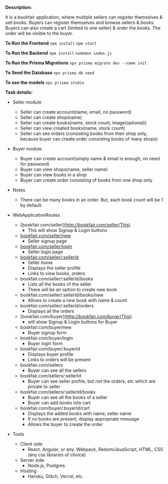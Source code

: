**Description:**

It is a bookfair application, where multiple sellers can register themselves & sell books. Buyers can register themselves and browse sellers & books. Buyers can also create a cart (limited to one seller) & order the books. The order will be visible to the buyer. 

**To Run the Frontend**
``npm install``
``npm start``

**To Run the Backend**
``npm install``
``nodemon index.js``

**To Run the Prisma Migrations**
``npx prisma migrate dev --name init``

**To Seed the Database**
``npx prisma db seed``

**To see the models**
``npx prisma studio``

**Task details:**

- Seller module
    - Seller can create account(name, email, no password)
    - Seller can create shop(name)
    - Seller can create books(name, stock count, image(optional))
    - Seller can view created books(name, stock count)
    - Seller can see orders (consisting books from their shop only, because buyer can create order consisting books of many shops)

- Buyer module
    - Buyer can create account(simply name & email is enough, no need for password)
    - Buyer can view shops(name, seller name)
    - Buyer can view books in a shop
    - Buyer can create order consisting of books from one shop only

- Notes
    - There can be many books in an order. But, each book count will be 1 by default.

- WebApplicationRoutes
    - [bookfair.com/seller](http://bookfair.com/seller(This)
        - This will show Signup & Login buttons
    - [bookfair.com/seller/new](http://bookfair.com/seller/new)
        - Seller signup page
    - [bookfair.com/seller/login](http://bookfair.com/seller/login)
        - Seller login page
    - [bookfair.com/seller/:sellerId](http://bookfair.com/seller/:sellerId)
        - Seller home
        - Displays the seller profile
        - Links to view books, orders
    - bookfair.com/seller/:sellerId/books
        - Lists all the books of the seller
        - There will be an option to create new book
    - bookfair.com/seller/:sellerId/books/new
        - Allows to create a new book with name & count
    - bookfair.com/seller/:sellerId/orders
        - Displays all the orders
    - [bookfair.com/buyer](http://bookfair.com/buyer(This)
        - will show Signup & Login buttons for Buyer
    - bookfair.com/buyer/new
        - Buyer signup form
    - bookfair.com/buyer/login
        - Buyer login form
    - bookfair.com/buyer/:buyerId
        - Displays buyer profile
        - Links to orders will be present
    - bookfair.com/sellers
        - Buyer can see all the sellers
    - bookfair.com/sellers/:sellerId
        - Buyer can see seller profile, but not the orders, etc which are private to seller
    - bookfair.com/sellers/:sellerId/books
        - Buyer can see all the books of a seller
        - Buyer can add books into cart
    - bookfair.com/buyer/:buyerId/cart
        - Displays the added books with name, seller name
        - If no books are present, display appropriate message
        - Allows the buyer to create the order
- Tools
    - Client side
        - React, Angular, or any. Webpack, Redom/JavaScript, HTML, CSS (any css libraries of choice)
    - Server side
        - Node.js, Postgres.
    - Hosting
        - Heroku, Glitch, Vercel, etc.
    
